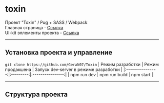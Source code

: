 # toxin
Проект "Toxin" / Pug + SASS / Webpack<br>
Главная страница - <a href="https://geran07.github.io/toxin/landing-page">Ссылка</a><br>
UI-kit эллементы проекта - <a href="https://geran07.github.io/toxin/ui-kit">Ссылка</a>
____
## Установка проекта и управление
`git clone https://github.com/GeraN07/Toxin`
| Режим разработки | Режим продакшена | Запуск dev-server в режиме разработки |
|:----------------:|:---------:|:----------------:|
| npm run dev | npm run build | npm start |
____
## Структура проекта
